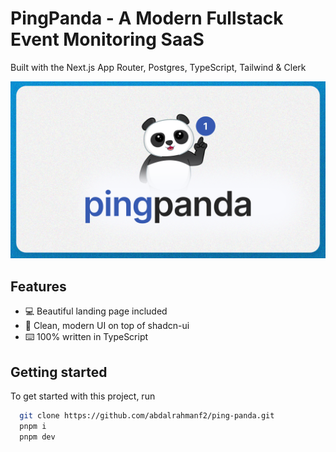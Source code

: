 # PingPanda - A Modern Fullstack Event Monitoring SaaS

Built with the Next.js App Router, Postgres, TypeScript, Tailwind & Clerk

![Project Image](https://github.com/abdalrahmanf2/ping-panda/blob/main/public/thumbnail.png)

## Features

- 💻 Beautiful landing page included
- 🌟 Clean, modern UI on top of shadcn-ui
- ⌨️ 100% written in TypeScript

## Getting started

To get started with this project, run

```bash
  git clone https://github.com/abdalrahmanf2/ping-panda.git
  pnpm i
  pnpm dev
```
